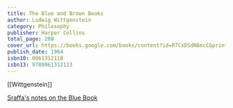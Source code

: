 ```yaml
---
title: The Blue and Brown Books
author: Ludwig Wittgenstein
category: Philosophy
publisher: Harper Collins
total_page: 208
cover_url: https://books.google.com/books/content?id=R7CxDSdN6mcC&printsec=frontcover&img=1&zoom=1&edge=curl&source=gbs_api
publish_date: 1964
isbn10: 0061312118
isbn13: 9780061312113
---
```


[[Wittgenstein]]

[Sraffa's notes on the Blue Book](http://wab.uib.no/agora/tools/collection-3-issue-5-article-2.annotate)
